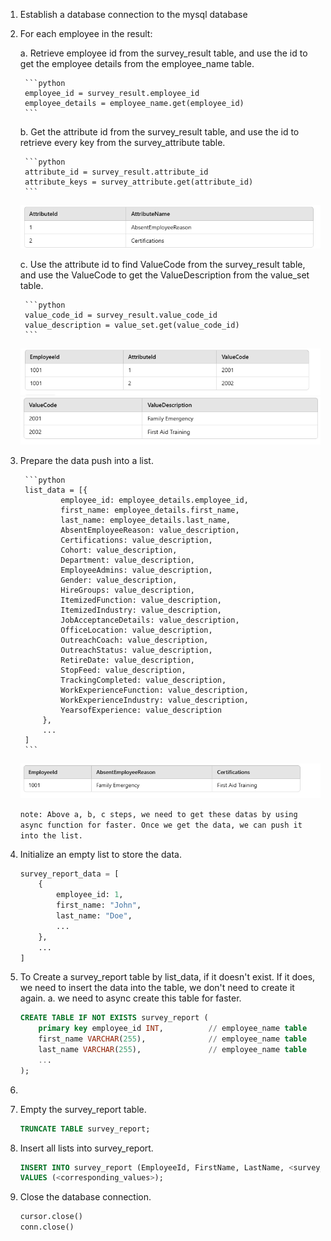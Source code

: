 1. Establish a database connection to the mysql database

2. For each employee in the result:

    a. Retrieve employee id from the survey_result table, and use the id to get the employee details from the employee_name table.

        ```python
        employee_id = survey_result.employee_id
        employee_details = employee_name.get(employee_id)
        ```
    b. Get the attribute id from the survey_result table, and use the id to retrieve every key from the survey_attribute table.

        ```python
        attribute_id = survey_result.attribute_id
        attribute_keys = survey_attribute.get(attribute_id)
        ```

    ![alt text](./python_code/image.png)

    c. Use the attribute id to find ValueCode from the survey_result table, and use the ValueCode to get the ValueDescription from the value_set table.

        ```python
        value_code_id = survey_result.value_code_id
        value_description = value_set.get(value_code_id)
        ```
    ![alt text](./python_code/image-1.png)
    ![alt text](./python_code/image-2.png)

3. Prepare the data push into a list.

        ```python
        list_data = [{
                employee_id: employee_details.employee_id,
                first_name: employee_details.first_name,
                last_name: employee_details.last_name,
                AbsentEmployeeReason: value_description,
                Certifications: value_description,
                Cohort: value_description,
                Department: value_description,
                EmployeeAdmins: value_description,
                Gender: value_description,
                HireGroups: value_description,
                ItemizedFunction: value_description,
                ItemizedIndustry: value_description,
                JobAcceptanceDetails: value_description,
                OfficeLocation: value_description,
                OutreachCoach: value_description,
                OutreachStatus: value_description,
                RetireDate: value_description,
                StopFeed: value_description,
                TrackingCompleted: value_description,
                WorkExperienceFunction: value_description,
                WorkExperienceIndustry: value_description,
                YearsofExperience: value_description
            },
            ...
        ]
        ```

    ![alt text](./python_code/image-3.png)

    `note: Above a, b, c steps, we need to get these datas by using async function for faster. Once we get the data, we can push it into the list.`

4. Initialize an empty list to store the data.

    ```python
    survey_report_data = [
        {
            employee_id: 1,
            first_name: "John",
            last_name: "Doe",
            ...
        },
        ...
    ]
    ```

3. To Create a survey_report table by list_data, if it doesn't exist. If it does, we need to insert the data into the table, we don't need to create it again.
    a. we need to async create this table for faster.

    ```sql
    CREATE TABLE IF NOT EXISTS survey_report (
        primary key employee_id INT,          // employee_name table
        first_name VARCHAR(255),              // employee_name table
        last_name VARCHAR(255),               // employee_name table
        ...
    );
    ```

4. 

5. Empty the survey_report table.
    ```sql
    TRUNCATE TABLE survey_report;
    ```

6. Insert all lists into survey_report.
    ```sql
    INSERT INTO survey_report (EmployeeId, FirstName, LastName, <survey_columns>)
    VALUES (<corresponding_values>);
    ```

7. Close the database connection.

    ```python
    cursor.close()
    conn.close()
    ```
